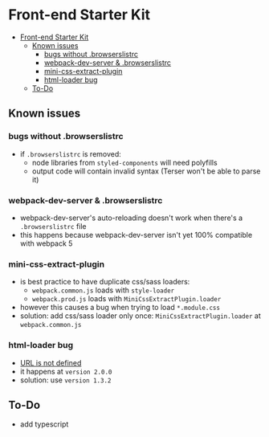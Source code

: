 # Front-end Starter Kit

- [Front-end Starter Kit](#front-end-starter-kit)
  - [Known issues](#known-issues)
    - [bugs without .browserslistrc](#bugs-without-browserslistrc)
    - [webpack-dev-server & .browserslistrc](#webpack-dev-server--browserslistrc)
    - [mini-css-extract-plugin](#mini-css-extract-plugin)
    - [html-loader bug](#html-loader-bug)
  - [To-Do](#to-do)

## Known issues

### bugs without .browserslistrc

- if `.browserslistrc` is removed:
  - node libraries from `styled-components` will need polyfills
  - output code will contain invalid syntax (Terser won't be able to parse it)

### webpack-dev-server & .browserslistrc

- webpack-dev-server's auto-reloading doesn't work when there's a `.browserslistrc` file
- this happens because webpack-dev-server isn't yet 100% compatible with webpack 5

### mini-css-extract-plugin

- is best practice to have duplicate css/sass loaders:
  - `webpack.common.js` loads with `style-loader`
  - `webpack.prod.js` loads with `MiniCssExtractPlugin.loader`
- however this causes a bug when trying to load `*.module.css`
- solution: add css/sass loader only once: `MiniCssExtractPlugin.loader`  at `webpack.common.js`

### html-loader bug

- [URL is not defined](https://github.com/webpack-contrib/html-loader/issues/361)
- it happens at `version 2.0.0`
- solution: use `version 1.3.2`

## To-Do

- add typescript
